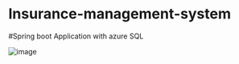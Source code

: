 # Insurance-management-system
#Spring boot Application with azure SQL

![image](https://github.com/ranjeet-sys1/Insurance-management-system/assets/67108038/fc556945-1c39-4116-ac22-6faf1a4baca3)
